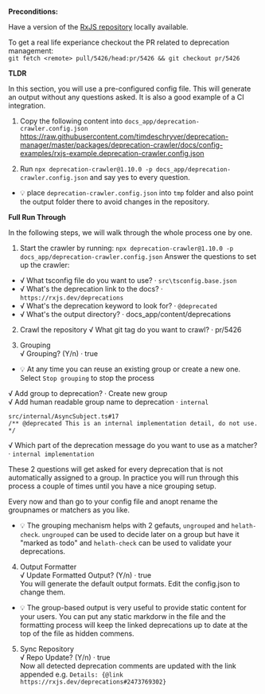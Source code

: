 **Preconditions:**

Have a version of the [RxJS repository](https://github.com/ReactiveX/rxjs) locally available.

To get a real life experiance checkout the PR related to deprecation management:  
`git fetch <remote> pull/5426/head:pr/5426 && git checkout pr/5426`

**TLDR**

In this section, you will use a pre-configured config file. This will generate an output without any questions asked.
It is also a good example of a CI integration.

1. Copy the following content into `docs_app/deprecation-crawler.config.json`  
   https://raw.githubusercontent.com/timdeschryver/deprecation-manager/master/packages/deprecation-crawler/docs/config-examples/rxjs-example.deprecation-crawler.config.json

2. Run `npx deprecation-crawler@1.10.0 -p docs_app/deprecation-crawler.config.json` and say yes to every question.

- 💡 place `deprecation-crawler.config.json` into `tmp` folder and also point the output folder there to avoid changes in the repository.

**Full Run Through**

In the following steps, we will walk through the whole process one by one.

1. Start the crawler by running: `npx deprecation-crawler@1.10.0 -p docs_app/deprecation-crawler.config.json`
   Answer the questions to set up the crawler:

- √ What tsconfig file do you want to use? · `src\tsconfig.base.json`
- √ What's the deprecation link to the docs? · `https://rxjs.dev/deprecations`
- √ What's the deprecation keyword to look for? · `@deprecated`
- √ What's the output directory? · docs_app/content/deprecations

2. Crawl the repository
   √ What git tag do you want to crawl? · pr/5426

3. Grouping  
   √ Grouping? (Y/n) · true

- 💡 At any time you can reuse an existing group or create a new one.  
  Select `Stop grouping` to stop the process

√ Add group to deprecation? · Create new group  
√ Add human readable group name to deprecation · `internal`

```
src/internal/AsyncSubject.ts#17
/** @deprecated This is an internal implementation detail, do not use. */
```

√ Which part of the deprecation message do you want to use as a matcher? · `internal implementation`

These 2 questions will get asked for every deprecation that is not automatically assigned to a group.
In practice you will run through this process a couple of times until you have a nice grouping setup.

Every now and than go to your config file and anopt rename the groupnames or matchers as you like.

- 💡 The grouping mechanism helps with 2 gefauts, `ungrouped` and `helath-check`.
  `ungrouped` can be used to decide later on a group but have it "marked as todo" and `helath-check` can be used to validate your deprecations.

4. Output Formatter  
   √ Update Formatted Output? (Y/n) · true  
   You will generate the default output formats. Edit the config.json to change them.

- 💡 The group-based output is very useful to provide static content for your users. You can put any static markdorw in the file and the formatting process will keep the linked deprecations up to date at the top of the file as hidden commens.

5. Sync Repository  
   √ Repo Update? (Y/n) · true  
   Now all detected deprecation comments are updated with the link appended e.g. `Details: {@link https://rxjs.dev/deprecations#2473769302}`
